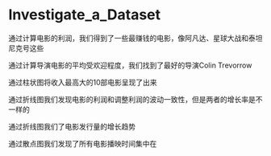 # Investigate_a_Dataset

  通过计算电影的利润，我们得到了一些最赚钱的电影，像阿凡达、星球大战和泰坦尼克号这些

  通过计算导演电影的平均受欢迎程度，我们找到了最好的导演Colin Trevorrow

  通过柱状图将收入最高大的10部电影呈现了出来

  通过折线图我们发现电影的利润和调整利润的波动一致性，但是两者的增长率是不一样的

  通过折线图我们了电影发行量的增长趋势

  通过散点图我们发现了所有电影播映时间集中在
